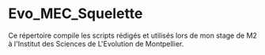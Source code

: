# Evo_MEC_Squelette
Ce répertoire compile les scripts rédigés et utilisés lors de mon stage de M2 à l'Institut des Sciences de L'Evolution de Montpellier.

